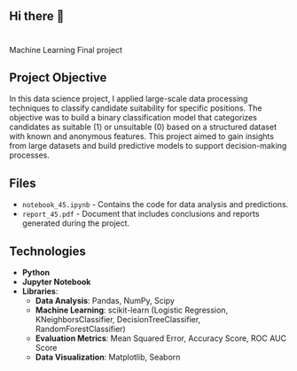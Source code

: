 ## Hi there 👋
# 
Machine Learning Final project


## Project Objective
In this data science project, I applied large-scale data processing techniques to classify candidate suitability for specific positions. The objective was to build a binary classification model that categorizes candidates as suitable (1) or unsuitable (0) based on a structured dataset with known and anonymous features. This project aimed to gain insights from large datasets and build predictive models to support decision-making processes.

## Files
- `notebook_45.ipynb` - Contains the code for data analysis and predictions.
- `report_45.pdf` - Document that includes conclusions and reports generated during the project.

## Technologies
- **Python**
- **Jupyter Notebook**
- **Libraries**:
  - **Data Analysis**: Pandas, NumPy, Scipy
  - **Machine Learning**: scikit-learn (Logistic Regression, KNeighborsClassifier, DecisionTreeClassifier, RandomForestClassifier)
  - **Evaluation Metrics**: Mean Squared Error, Accuracy Score, ROC AUC Score
  - **Data Visualization**: Matplotlib, Seaborn

